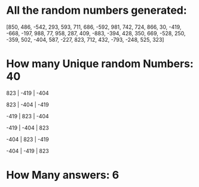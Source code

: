  # All the random numbers generated: 
 
 [850, 486, -542, 293, 593, 711, 686, -592, 981, 742, 724, 866, 30, -419, -668, -197, 988, 77, 958, 287, 409, -883, -394, 428, 350, 669, -528, 250, -359, 502, -404, 587, -227, 823, 712, 432, -793, -248, 525, 323]
 

# How many Unique random Numbers: 40

823  |  -419  |  -404

823  |  -404  |  -419

-419  |  823  |  -404

-419  |  -404  |  823

-404  |  823  |  -419

-404  |  -419  |  823

# How Many answers: 6